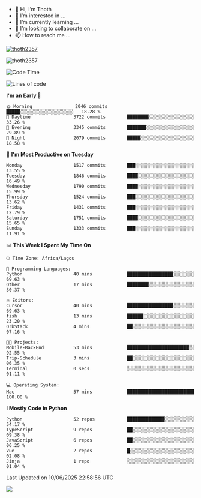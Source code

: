 <!---
thoth2357/thoth2357 is a ✨ special ✨ repository because its `README.md` (this file) appears on your GitHub profile.
You can click the Preview link to take a look at your changes.
--->

- 👋 Hi, I’m Thoth
- 👀 I’m interested in ...
- 🌱 I’m currently learning ...
- 💞️ I’m looking to collaborate on ...
- 📫 How to reach me ...


<p align="left"> <a href="https://github.com/ryo-ma/github-profile-trophy"><img src="https://github-profile-trophy.vercel.app/?username=thoth2357&theme=gruvbox&no-bg=true&no-frame=false&title=MultiLanguage,Commits,Repositories,Stars,Followers,PullRequest,Reviews,Issues" alt="thoth2357" /></a> </p>

<p align="left"> <img src="https://komarev.com/ghpvc/?username=thoth2357&label=Profile%20views&color=0e75b6&style=flat" alt="thoth2357" /> </p>

<!--START_SECTION:waka-->
![Code Time](http://img.shields.io/badge/Code%20Time-3%2C437%20hrs%2047%20mins-blue)

![Lines of code](https://img.shields.io/badge/From%20Hello%20World%20I%27ve%20Written-31.3%20million%20lines%20of%20code-blue)

**I'm an Early 🐤** 

```text
🌞 Morning                2046 commits        █████░░░░░░░░░░░░░░░░░░░░   18.28 % 
🌆 Daytime                3722 commits        ████████░░░░░░░░░░░░░░░░░   33.26 % 
🌃 Evening                3345 commits        ███████░░░░░░░░░░░░░░░░░░   29.89 % 
🌙 Night                  2079 commits        █████░░░░░░░░░░░░░░░░░░░░   18.58 % 
```
📅 **I'm Most Productive on Tuesday** 

```text
Monday                   1517 commits        ███░░░░░░░░░░░░░░░░░░░░░░   13.55 % 
Tuesday                  1846 commits        ████░░░░░░░░░░░░░░░░░░░░░   16.49 % 
Wednesday                1790 commits        ████░░░░░░░░░░░░░░░░░░░░░   15.99 % 
Thursday                 1524 commits        ███░░░░░░░░░░░░░░░░░░░░░░   13.62 % 
Friday                   1431 commits        ███░░░░░░░░░░░░░░░░░░░░░░   12.79 % 
Saturday                 1751 commits        ████░░░░░░░░░░░░░░░░░░░░░   15.65 % 
Sunday                   1333 commits        ███░░░░░░░░░░░░░░░░░░░░░░   11.91 % 
```


📊 **This Week I Spent My Time On** 

```text
🕑︎ Time Zone: Africa/Lagos

💬 Programming Languages: 
Python                   40 mins             █████████████████░░░░░░░░   69.63 % 
Other                    17 mins             ████████░░░░░░░░░░░░░░░░░   30.37 % 

🔥 Editors: 
Cursor                   40 mins             █████████████████░░░░░░░░   69.63 % 
fish                     13 mins             ██████░░░░░░░░░░░░░░░░░░░   23.20 % 
OrbStack                 4 mins              ██░░░░░░░░░░░░░░░░░░░░░░░   07.16 % 

🐱‍💻 Projects: 
Mobile-BackEnd           53 mins             ███████████████████████░░   92.55 % 
Trip-Schedule            3 mins              ██░░░░░░░░░░░░░░░░░░░░░░░   06.35 % 
Terminal                 0 secs              ░░░░░░░░░░░░░░░░░░░░░░░░░   01.11 % 

💻 Operating System: 
Mac                      57 mins             █████████████████████████   100.00 % 
```

**I Mostly Code in Python** 

```text
Python                   52 repos            ██████████████░░░░░░░░░░░   54.17 % 
TypeScript               9 repos             ██░░░░░░░░░░░░░░░░░░░░░░░   09.38 % 
JavaScript               6 repos             ██░░░░░░░░░░░░░░░░░░░░░░░   06.25 % 
Vue                      2 repos             █░░░░░░░░░░░░░░░░░░░░░░░░   02.08 % 
Jinja                    1 repo              ░░░░░░░░░░░░░░░░░░░░░░░░░   01.04 % 
```




 Last Updated on 10/06/2025 22:58:56 UTC
<!--END_SECTION:waka-->
<!--![](http://github-profile-summary-cards.vercel.app/api/cards/profile-details?username=thoth2357&theme=2077)

![](http://github-profile-summary-cards.vercel.app/api/cards/stats?username=thoth2357&theme=2077)![](http://github-profile-summary-cards.vercel.app/api/cards/productive-time?username=thoth2357&theme=2077&utcOffset=8) -->
<img src="https://t.bkit.co/w_6789c39040b80.gif" />
